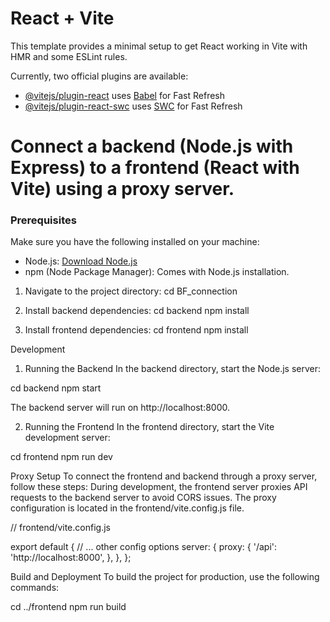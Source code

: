 # React + Vite

This template provides a minimal setup to get React working in Vite with HMR and some ESLint rules.

Currently, two official plugins are available:

- [@vitejs/plugin-react](https://github.com/vitejs/vite-plugin-react/blob/main/packages/plugin-react/README.md) uses [Babel](https://babeljs.io/) for Fast Refresh
- [@vitejs/plugin-react-swc](https://github.com/vitejs/vite-plugin-react-swc) uses [SWC](https://swc.rs/) for Fast Refresh

# Connect a backend (Node.js with Express) to a frontend (React with Vite) using a proxy server.

### Prerequisites

Make sure you have the following installed on your machine:

- Node.js: [Download Node.js](https://nodejs.org/)
- npm (Node Package Manager): Comes with Node.js installation.

1. Navigate to the project directory:
cd BF_connection

2. Install backend dependencies:
cd backend
npm install

3. Install frontend dependencies:
cd frontend
npm install

Development
1. Running the Backend
In the backend directory, start the Node.js server:

cd backend
npm start

The backend server will run on http://localhost:8000.

2. Running the Frontend
In the frontend directory, start the Vite development server:

cd frontend
npm run dev

Proxy Setup
To connect the frontend and backend through a proxy server, follow these steps:
During development, the frontend server proxies API requests to the backend server to avoid CORS issues. The proxy configuration is located in the frontend/vite.config.js file.

// frontend/vite.config.js

export default {
  // ... other config options
  server: {
    proxy: {
      '/api': 'http://localhost:8000',
    },
  },
};


Build and Deployment
To build the project for production, use the following commands:

cd ../frontend
npm run build





